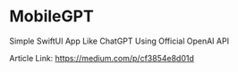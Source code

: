 # MobileGPT
Simple SwiftUI App Like ChatGPT Using Official OpenAI API

Article Link: https://medium.com/p/cf3854e8d01d
